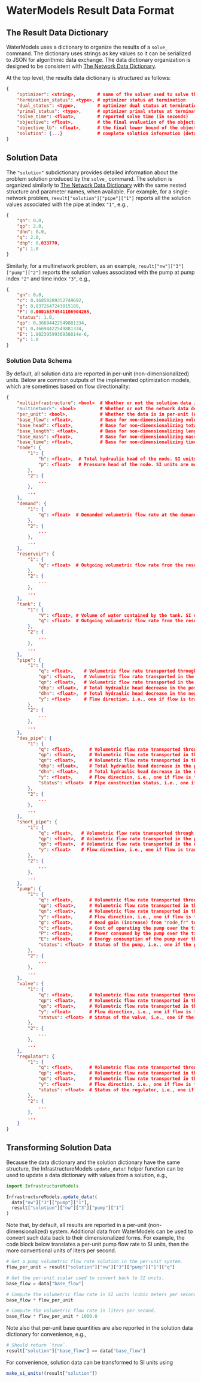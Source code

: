 # WaterModels Result Data Format

## The Result Data Dictionary
WaterModels uses a dictionary to organize the results of a `solve_` command.
The dictionary uses strings as key values so it can be serialized to JSON for algorithmic data exchange.
The data dictionary organization is designed to be consistent with [The Network Data Dictionary](@ref).

At the top level, the results data dictionary is structured as follows:
```json
{
    "optimizer": <string>,        # name of the solver used to solve the model
    "termination_status": <type>, # optimizer status at termination
    "dual_status": <type>,        # optimizer dual status at termination
    "primal_status": <type>,      # optimizer primal status at termination
    "solve_time": <float>,        # reported solve time (in seconds)
    "objective": <float>,         # the final evaluation of the objective function
    "objective_lb": <float>,      # the final lower bound of the objective function (if available)
    "solution": {...}             # complete solution information (details below)
}
```

## Solution Data
The `"solution"` subdictionary provides detailed information about the problem solution produced by the `solve_` command.
The solution is organized similarly to [The Network Data Dictionary](@ref) with the same nested structure and parameter names, when available.
For example, for a single-network problem, `result["solution"]["pipe"]["1"]` reports all the solution values associated with the pipe at index `"1"`, e.g.,
```json
{
    "qn": 0.0,
    "qp": 2.0,
    "dhn": 0.0,
    "q": 2.0,
    "dhp": 0.033770,
    "y": 1.0
}
```
Similarly, for a multinetwork problem, as an example, `result["nw"]["3"]["pump"]["2"]` reports the solution values associated with the pump at pump index `"2"` and time index `"3"`, e.g.,
```json
{
    "qn": 0.0,
    "c": 0.16850289352749692,
    "g": 0.8372647243015188,
    "P": 0.00016374541106904265,
    "status": 1.0,
    "qp": 0.36694422549881334,
    "q": 0.36694422549881334,
    "E": 1.8023959936938814e-6,
    "y": 1.0
}
```

### Solution Data Schema
By default, all solution data are reported in per-unit (non-dimensionalized) units.
Below are common outputs of the implemented optimization models, which are sometimes based on flow directionality:
```json
{
    "multiinfrastructure": <bool>  # Whether or not the solution data is part of a broader multi-infrastructure solution.
    "multinetwork": <bool>         # Whether or not the network data describes a multinetwork (e.g., a time series of networks).
    "per_unit": <bool>,            # Whether the data is in per-unit (non-dimensionalized) or SI units.
    "base_flow": <float>,          # Base for non-dimensionalizing volumetric flow rate. SI units are cubic meters per second.
    "base_head": <float>,          # Base for non-dimensionalizing total hydraulic head head. SI units are meters.
    "base_length": <float>,        # Base for non-dimensionalizing length. SI units are meters.
    "base_mass": <float>,          # Base for non-dimensionalizing mass. SI units are kilograms.
    "base_time": <float>,          # Base for non-dimensionalizing time. SI units are seconds.
    "node": {
        "1": {
            "h": <float>,  # Total hydraulic head of the node. SI units are meters.
            "p": <float>   # Pressure head of the node. SI units are meters.
        },
        "2": {
            ...
        },
        ...
    },
    "demand": {
        "1": {
            "q": <float>  # Demanded volumetric flow rate at the demand point. SI units are cubic meters per second.
        },
        "2": {
            ...
        },
        ...
    },
    "reservoir": {
        "1": {
            "q": <float>  # Outgoing volumetric flow rate from the reservoir. SI units are cubic meters per second.
        },
        "2": {
            ...
        },
        ...
    },
    "tank": {
        "1": {
            "V": <float>, # Volume of water contained by the tank. SI units are cubic meters.
            "q": <float>  # Outgoing volumetric flow rate from the reservoir. SI units are cubic meters per second.
        },
        "2": {
            ...
        },
        ...
    },
    "pipe": {
        "1": {
            "q": <float>,    # Volumetric flow rate transported through the pipe. SI units are cubic meters per second.
            "qp": <float>,   # Volumetric flow rate transported in the positive direction. SI units are cubic meters per second.
            "qn": <float>,   # Volumetric flow rate transported in the negative direction. SI units are cubic meters per second.
            "dhp": <float>,  # Total hydraulic head decrease in the positive direction of flow. SI units are meters.
            "dhn": <float>,  # Total hydraulic head decrease in the negative direction of flow. SI units are meters.
            "y": <float>     # Flow direction, i.e., one if flow is transported _from_ "node_fr" and zero otherwise.
        },
        "2": {
            ...
        },
        ...
    },
    "des_pipe": {
        "1": {
            "q": <float>,      # Volumetric flow rate transported through the design pipe. SI units are cubic meters per second.
            "qp": <float>,     # Volumetric flow rate transported in the positive direction. SI units are cubic meters per second.
            "qn": <float>,     # Volumetric flow rate transported in the negative direction. SI units are cubic meters per second.
            "dhp": <float>,    # Total hydraulic head decrease in the positive direction of flow. SI units are meters.
            "dhn": <float>,    # Total hydraulic head decrease in the negative direction of flow. SI units are meters.
            "y": <float>,      # Flow direction, i.e., one if flow is transported _from_ "node_fr" and zero otherwise.
            "status": <float>  # Pipe construction status, i.e., one if the pipe is constructed and zero otherwise.
        },
        "2": {
            ...
        },
        ...
    },
    "short_pipe": {
        "1": {
            "q": <float>,   # Volumetric flow rate transported through the short pipe. SI units are cubic meters per second.
            "qp": <float>,  # Volumetric flow rate transported in the positive direction. SI units are cubic meters per second.
            "qn": <float>,  # Volumetric flow rate transported in the negative direction. SI units are cubic meters per second.
            "y": <float>    # Flow direction, i.e., one if flow is transported _from_ "node_fr" and zero otherwise.
        },
        "2": {
            ...
        },
        ...
    },
    "pump": {
        "1": {
            "q": <float>,      # Volumetric flow rate transported through the pump. SI units are cubic meters per second.
            "qp": <float>,     # Volumetric flow rate transported in the positive direction. SI units are cubic meters per second.
            "qn": <float>,     # Volumetric flow rate transported in the negative direction. SI units are cubic meters per second.
            "y": <float>,      # Flow direction, i.e., one if flow is transported _from_ "node_fr" and zero otherwise.
            "g": <float>,      # Head gain (increase) from "node_fr" to "node_to" resulting from the pump. SI units are meters.
            "c": <float>,      # Cost of operating the pump over the time index (step) of interest. Standard units are currency.
            "P": <float>,      # Power consumed by the pump over the time index (step) of interest. SI units are Watts.
            "E": <float>,      # Energy consumption of the pump over the time index (step) of interest. SI units are Joules.
            "status": <float>  # Status of the pump, i.e., one if the pump is active and zero otherwise.
        },
        "2": {
            ...
        },
        ...
    },
    "valve": {
        "1": {
            "q": <float>,      # Volumetric flow rate transported through the valve. SI units are cubic meters per second.
            "qp": <float>,     # Volumetric flow rate transported in the positive direction. SI units are cubic meters per second.
            "qn": <float>,     # Volumetric flow rate transported in the negative direction. SI units are cubic meters per second.
            "y": <float>       # Flow direction, i.e., one if flow is transported _from_ "node_fr" and zero otherwise.
            "status": <float>  # Status of the valve, i.e., one if the valve is opened and zero otherwise.
        },
        "2": {
            ...
        },
        ...
    },
    "regulator": {
        "1": {
            "q": <float>,      # Volumetric flow rate transported through the regulator. SI units are cubic meters per second.
            "qp": <float>,     # Volumetric flow rate transported in the positive direction. SI units are cubic meters per second.
            "qn": <float>,     # Volumetric flow rate transported in the negative direction. SI units are cubic meters per second.
            "y": <float>       # Flow direction, i.e., one if flow is transported _from_ "node_fr" and zero otherwise.
            "status": <float>  # Status of the regulator, i.e., one if the regulator is active and zero otherwise.
        },
        "2": {
            ...
        },
        ...
    }
}
```


## Transforming Solution Data
Because the data dictionary and the solution dictionary have the same structure, the InfrastructureModels `update_data!` helper function can be used to update a data dictionary with values from a solution, e.g.,
```julia
import InfrastructureModels

InfrastructureModels.update_data!(
  data["nw"]["3"]["pump"]["1"],
  result["solution"]["nw"]["3"]["pump"]["1"]
)
```

Note that, by default, all results are reported in a per-unit (non-dimensionalized) system.
Additional data from WaterModels can be used to convert such data back to their dimensionalized forms.
For example, the code block below translates a per-unit pump flow rate to SI units, then the more conventional units of liters per second.
```julia
# Get a pump volumetric flow rate solution in the per-unit system.
flow_per_unit = result["solution"]["nw"]["3"]["pump"]["1"]["q"]

# Get the per-unit scalar used to convert back to SI units.
base_flow = data["base_flow"]

# Compute the volumetric flow rate in SI units (cubic meters per second).
base_flow * flow_per_unit

# Compute the volumetric flow rate in liters per second.
base_flow * flow_per_unit * 1000.0
```

Note also that per-unit base quantities are also reported in the solution data dictionary for convenience, e.g.,
```julia
# Should return `true`.
result["solution"]["base_flow"] == data["base_flow"]
```
For convenience, solution data can be transformed to SI units using
```julia
make_si_units!(result["solution"])
```